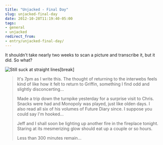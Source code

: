 ```yaml
---
title: "Unjacked - Final Day"
slug: unjacked-final-day
date: 2012-10-28T11:19:40-05:00
tags:
- general
- unjacked
redirect_from:
- entry/unjacked-final-day/
---
```

It shouldn't take nearly two weeks to scan a picture and transcribe it, but it did. So what?

![](http://images.dxprog.com/blog/unjacked_day7.jpg "Still suck at straight lines")[break]

> It's 7pm as I write this. The thought of returning to the interwebs feels kind of like how it felt to return to Griffin, something I find odd and slightly disconcerting...
> 
> Made a trip down the turnpike yesterday for a surprise visit to Chris. Snacks were had and Monopoly was played, just like olden days. I also read all six of his volumes of Future Diary since. I suppose you could say I'm hooked...
> 
> Jeff and I shall soon be lighting up another fire in the fireplace tonight. Staring at its mesmerizing glow should eat up a couple or so hours.
> 
> Less than 300 minutes remain...
